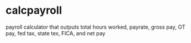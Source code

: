 # calcpayroll
payroll calculator that outputs total hours worked, payrate, gross pay, OT pay, fed tax, state tex, FICA, and net pay
